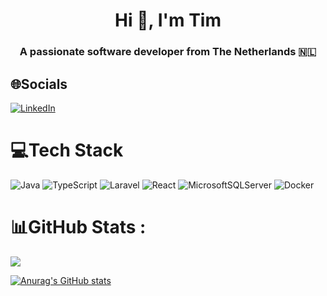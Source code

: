 <h1 align="center">Hi 👋, I'm Tim</h1>
<h3 align="center">A passionate software developer from The Netherlands 🇳🇱</h3>

## 🌐Socials
[![LinkedIn](https://img.shields.io/badge/LinkedIn-%230077B5.svg?logo=linkedin&logoColor=white)](https://www.linkedin.com/in/tim-meuwsen-6831aa193/)

# 💻Tech Stack
![Java](https://img.shields.io/badge/java-%23ED8B00.svg?style=for-the-badge&logo=java&logoColor=white) ![TypeScript](https://img.shields.io/badge/typescript-%23007ACC.svg?style=for-the-badge&logo=typescript&logoColor=white) ![Laravel](https://img.shields.io/badge/laravel-%23FF2D20.svg?style=for-the-badge&logo=laravel&logoColor=white) ![React](https://img.shields.io/badge/react-%2320232a.svg?style=for-the-badge&logo=react&logoColor=%2361DAFB) ![MicrosoftSQLServer](https://img.shields.io/badge/Microsoft%20SQL%20Sever-CC2927?style=for-the-badge&logo=microsoft%20sql%20server&logoColor=white) ![Docker](https://img.shields.io/badge/docker-%230db7ed.svg?style=for-the-badge&logo=docker&logoColor=white)

# 📊GitHub Stats :
![](https://github-readme-stats.vercel.app/api/top-langs/?username=pokvful&theme=default&hide_border=false&include_all_commits=true&count_private=false&layout=compact)

[![Anurag's GitHub stats](https://github-readme-stats.vercel.app/api?username=pokvful)](https://github.com/pokvful/github-readme-stats)
